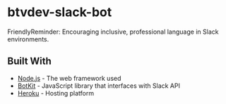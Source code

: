 # btvdev-slack-bot
FriendlyReminder: Encouraging inclusive, professional language in Slack environments.

## Built With

* [Node.js]() - The web framework used
* [BotKit]() - JavaScript library that interfaces with Slack API 
* [Heroku]() - Hosting platform
